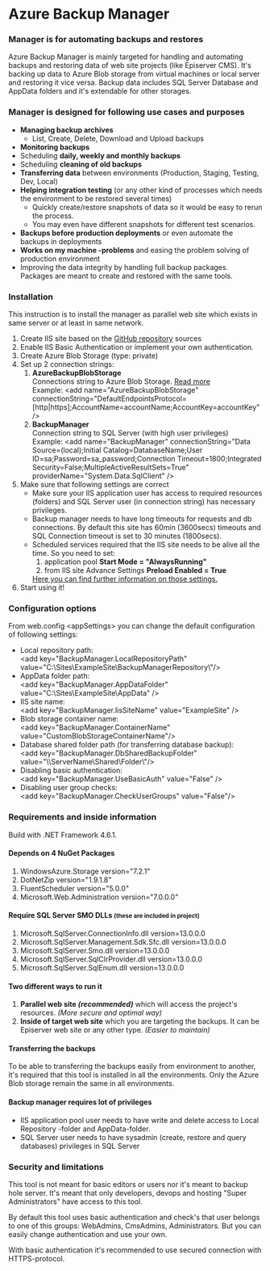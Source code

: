 <h1>Azure Backup Manager</h1>

<h3>Manager is for automating backups and restores</h3>
<p>
    Azure Backup Manager is mainly targeted for handling and automating backups and restoring data of web site projects (like Episerver CMS).
    It's backing up data to Azure Blob storage from virtual machines or local server and restoring it vice versa.
    Backup data includes SQL Server Database and AppData folders and it's extendable for other storages.
</p>

<h3>Manager is designed for following use cases and purposes</h3>
<ul>
    <li><b>Managing backup archives</b>
        <ul><li>List, Create, Delete, Download and Upload backups</li></ul>
    </li>
    <li><b>Monitoring backups</b></li>
    <li>Scheduling <b>daily, weekly and monthly backups</b></li>
    <li>Scheduling <b>cleaning of old backups</b></li>
    <li><b>Transferring data</b> between environments (Production, Staging, Testing, Dev, Local)</li>
    <li><b>Helping integration testing</b> (or any other kind of processes which needs the environment to be restored several times)
        <ul>
            <li>Quickly create/restore snapshots of data so it would be easy to rerun the process.</li>
            <li>You may even have different snapshots for different test scenarios.</li>
        </ul>
    </li>
    <li><b>Backups before production deployments</b> or even automate the backups in deployments</li>
    <li><b>Works on my machine -problems</b> and easing the problem solving of production environment</li>
    <li>Improving the data integrity by handling full backup packages. Packages are meant to create and restored with the same tools.</li>
</ul>

<h3>Installation</h3>
<p>This instruction is to install the manager as parallel web site which exists in same server or at least in same network.</p>
<ol>
    <li>Create IIS site based on the <a href="https://github.com/huilaaja/AzureBackupManager" target="_blank">GitHub repository</a> sources</li>
    <li>Enable IIS Basic Authentication or implement your own authentication.</li>
    <li>Create Azure Blob Storage (type: private)</li>
    <li>
        Set up 2 connection strings:
        <ol>
            <li>
                <b>AzureBackupBlobStorage</b><br/>
                Connections string to Azure Blob Storage. <a href="https://azure.microsoft.com/en-us/documentation/articles/storage-configure-connection-string/" target="_blank">Read more</a><br/>
                Example: &lt;add name="AzureBackupBlobStorage" connectionString="DefaultEndpointsProtocol=[http|https];AccountName=accountName;AccountKey=accountKey" /&gt;
            </li>
            <li>
                <b>BackupManager</b><br/>
                Connection string to SQL Server (with high user privileges)<br/>
                Example: &lt;add name="BackupManager" connectionString="Data Source=(local);Initial Catalog=DatabaseName;User ID=sa;Password=sa_password;Connection Timeout=1800;Integrated Security=False;MultipleActiveResultSets=True" providerName="System.Data.SqlClient" /&gt;
            </li>
        </ol>
    </li>
    <li>Make sure that following settings are correct
        <ul>
            <li>Make sure your IIS application user has access to required resources (folders) and SQL Server user (in connection string) has necessary privileges.</li>
            <li>Backup manager needs to have long timeouts for requests and db connections. By default this site has 60min (3600secs) timeouts and SQL Connection timeout is set to 30 minutes (1800secs).</li>
            <li>
                Scheduled services required that the IIS site needs to be alive all the time.
                So you need to set:
                <ol>
                    <li>application pool <b>Start Mode = "AlwaysRunning"</b></li>
                    <li>from IIS site Advance Settings <b>Preload Enabled = True</b></li>
                </ol>
                <a href="https://weblog.west-wind.com/posts/2013/oct/02/use-iis-application-initialization-for-keeping-aspnet-apps-alive" target="_blank">Here you can find further information on those settings.</a>
            </li>
        </ul>
    </li>
    <li>Start using it!</li>
</ol>

<h3>Configuration options</h3>
<p>From web.config &lt;appSettings&gt; you can change the default configuration of following settings:</p>
<ul>
    <li>Local repository path:<br/>
        &lt;add key="BackupManager.LocalRepositoryPath" value="C:\Sites\ExampleSite\BackupManagerRepository\"/&gt;</li>
    <li>AppData folder path:<br/>
        &lt;add key="BackupManager.AppDataFolder" value="C:\Sites\ExampleSite\AppData" /&gt;</li>
    <li>IIS site name:<br/>
        &lt;add key="BackupManager.IisSiteName" value="ExampleSite" /&gt;</li>
    <li>Blob storage container name:<br/>
        &lt;add key="BackupManager.ContainerName" value="CustomBlobStorageContainerName"/&gt;</li>
    <li>Database shared folder path (for transferring database backup):<br/>
        &lt;add key="BackupManager.DbSharedBackupFolder" value="\\ServerName\Shared\Folder\"/&gt;</li>
    <li>Disabling basic authentication:<br/>
        &lt;add key="BackupManager.UseBasicAuth" value="False" /&gt;</li>
    <li>Disabling user group checks:<br/>
        &lt;add key="BackupManager.CheckUserGroups" value="False"/&gt;</li>
</ul>

<h3>Requirements and inside information</h3>
<p>Build with .NET Framework 4.6.1.</p>
<h4>Depends on 4 NuGet Packages</h4>
<ol>
    <li>WindowsAzure.Storage version="7.2.1"</li>
    <li>DotNetZip version="1.9.1.8"</li>
    <li>FluentScheduler version="5.0.0"</li>
    <li>Microsoft.Web.Administration version="7.0.0.0"</li>
</ol>
<h4>Require SQL Server SMO DLLs <small>(these are included in project)</small></h4>
<ol>
    <li>Microsoft.SqlServer.ConnectionInfo.dll version=13.0.0.0</li>
    <li>Microsoft.SqlServer.Management.Sdk.Sfc.dll version=13.0.0.0</li>
    <li>Microsoft.SqlServer.Smo.dll version=13.0.0.0</li>
    <li>Microsoft.SqlServer.SqlClrProvider.dll version=13.0.0.0</li>
    <li>Microsoft.SqlServer.SqlEnum.dll version=13.0.0.0</li>
</ol>
<h4>Two different ways to run it</h4>
<ol>
    <li><b>Parallel web site <i>(recommended)</i></b> which will access the project's resources. <i>(More secure and optimal way)</i></li>
    <li><b>Inside of target web site</b> which you are targeting the backups. It can be Episerver web site or any other type. <i>(Easier to maintain)</i></li>
</ol>
<h4>Transferring the backups</h4>
<p>To be able to transferring the backups easily from environment to another, it's required that this tool is installed in all the environments. Only the Azure Blob storage remain the same in all environments.</p>
<h4>Backup manager requires lot of privileges</h4>
<ul>
    <li>IIS application pool user needs to have write and delete access to Local Repository -folder and AppData-folder.</li>
    <li>SQL Server user needs to have sysadmin (create, restore and query databases) privileges in SQL Server</li>
</ul>
<h3>Security and limitations</h3>
<p>This tool is not meant for basic editors or users nor it's meant to backup hole server. It's meant that only developers, devops and hosting "Super Administrators" have access to this tool.</p>
<p>By default this tool uses basic authentication and check's that user belongs to one of this groups: WebAdmins, CmsAdmins, Administrators. But you can easily change authentication and use your own.</p>
<p>With basic authentication it's recommended to use secured connection with HTTPS-protocol.</p>
